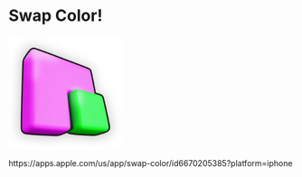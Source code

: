 # Swap Color!

<p float="left">
	<img src="Assets/_Main/Art/icon/swapcolor_loadingscreenicon.png" width="200">
</p>https://apps.apple.com/us/app/swap-color/id6670205385?platform=iphone
</p>
